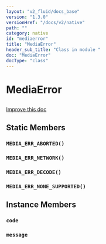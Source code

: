 ```yaml
---
layout: "v2_fluid/docs_base"
version: "1.3.0"
versionHref: "/docs/v2/native"
path: ""
category: native
id: "mediaerror"
title: "MediaError"
header_sub_title: "Class in module "
doc: "MediaError"
docType: "class"
---
```









<h1 class="api-title">

  
  MediaError
  

  

  

</h1>

<a class="improve-v2-docs" href="http://github.com/driftyco/ionic-native/edit/master/-native/src/plugins/media.ts#L189">
  Improve this doc
</a>





<!-- decorators --><!-- @usage tag -->


<!-- @property tags -->
<h2>Static Members</h2>
<div id="MEDIA_ERR_ABORTED"></div>
<h3><code>MEDIA_ERR_ABORTED()</code>
  
</h3>









<div id="MEDIA_ERR_NETWORK"></div>
<h3><code>MEDIA_ERR_NETWORK()</code>
  
</h3>









<div id="MEDIA_ERR_DECODE"></div>
<h3><code>MEDIA_ERR_DECODE()</code>
  
</h3>









<div id="MEDIA_ERR_NONE_SUPPORTED"></div>
<h3><code>MEDIA_ERR_NONE_SUPPORTED()</code>
  
</h3>










<!-- methods on the class -->

<h2>Instance Members</h2>

<div id="code"></div>

<h3>
  <code>code</code>
  

</h3>












<div id="message"></div>

<h3>
  <code>message</code>
  

</h3>










<!-- related link --><!-- end content block -->


<!-- end body block -->

